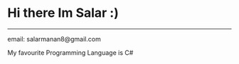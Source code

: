 <h1>Hi there Im Salar :)</h1>
<hr>
<p> 
  email: salarmanan8@gmail.com
</p>
<p>
  My favourite Programming Language is C#
</p>
 
<!---
SalarAlo/SalarAlo is a ✨ special ✨ repository because its `README.md` (this file) appears on your GitHub profile.
You can click the Preview link to take a look at your changes.
--->
